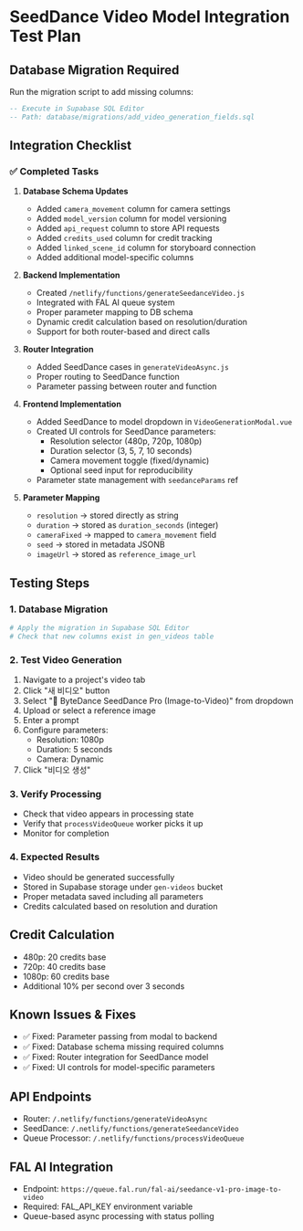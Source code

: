 # SeedDance Video Model Integration Test Plan

## Database Migration Required
Run the migration script to add missing columns:
```sql
-- Execute in Supabase SQL Editor
-- Path: database/migrations/add_video_generation_fields.sql
```

## Integration Checklist

### ✅ Completed Tasks
1. **Database Schema Updates**
   - Added `camera_movement` column for camera settings
   - Added `model_version` column for model versioning
   - Added `api_request` column to store API requests
   - Added `credits_used` column for credit tracking
   - Added `linked_scene_id` column for storyboard connection
   - Added additional model-specific columns

2. **Backend Implementation**
   - Created `/netlify/functions/generateSeedanceVideo.js`
   - Integrated with FAL AI queue system
   - Proper parameter mapping to DB schema
   - Dynamic credit calculation based on resolution/duration
   - Support for both router-based and direct calls

3. **Router Integration**
   - Added SeedDance cases in `generateVideoAsync.js`
   - Proper routing to SeedDance function
   - Parameter passing between router and function

4. **Frontend Implementation**
   - Added SeedDance to model dropdown in `VideoGenerationModal.vue`
   - Created UI controls for SeedDance parameters:
     - Resolution selector (480p, 720p, 1080p)
     - Duration selector (3, 5, 7, 10 seconds)
     - Camera movement toggle (fixed/dynamic)
     - Optional seed input for reproducibility
   - Parameter state management with `seedanceParams` ref

5. **Parameter Mapping**
   - `resolution` → stored directly as string
   - `duration` → stored as `duration_seconds` (integer)
   - `cameraFixed` → mapped to `camera_movement` field
   - `seed` → stored in metadata JSONB
   - `imageUrl` → stored as `reference_image_url`

## Testing Steps

### 1. Database Migration
```bash
# Apply the migration in Supabase SQL Editor
# Check that new columns exist in gen_videos table
```

### 2. Test Video Generation
1. Navigate to a project's video tab
2. Click "새 비디오" button
3. Select "🌟 ByteDance SeedDance Pro (Image-to-Video)" from dropdown
4. Upload or select a reference image
5. Enter a prompt
6. Configure parameters:
   - Resolution: 1080p
   - Duration: 5 seconds
   - Camera: Dynamic
7. Click "비디오 생성"

### 3. Verify Processing
- Check that video appears in processing state
- Verify that `processVideoQueue` worker picks it up
- Monitor for completion

### 4. Expected Results
- Video should be generated successfully
- Stored in Supabase storage under `gen-videos` bucket
- Proper metadata saved including all parameters
- Credits calculated based on resolution and duration

## Credit Calculation
- 480p: 20 credits base
- 720p: 40 credits base
- 1080p: 60 credits base
- Additional 10% per second over 3 seconds

## Known Issues & Fixes
- ✅ Fixed: Parameter passing from modal to backend
- ✅ Fixed: Database schema missing required columns
- ✅ Fixed: Router integration for SeedDance model
- ✅ Fixed: UI controls for model-specific parameters

## API Endpoints
- Router: `/.netlify/functions/generateVideoAsync`
- SeedDance: `/.netlify/functions/generateSeedanceVideo`
- Queue Processor: `/.netlify/functions/processVideoQueue`

## FAL AI Integration
- Endpoint: `https://queue.fal.run/fal-ai/seedance-v1-pro-image-to-video`
- Required: FAL_API_KEY environment variable
- Queue-based async processing with status polling